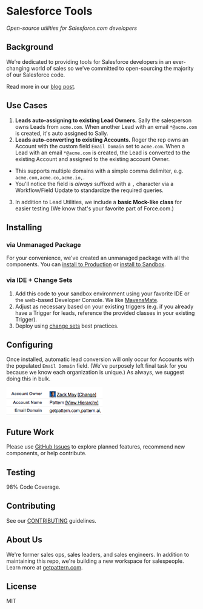 # Salesforce Tools
_Open-source utilities for Salesforce.com developers_

## Background
We’re dedicated to providing tools for Salesforce developers in an ever-changing world of sales so we’ve committed to open-sourcing the majority of our Salesforce code.

Read more in our [blog post](https://medium.com/@PatternEng/open-sourcing-our-salesforce-4651d3fceba5).

## Use Cases

1. **Leads auto-assigning to existing Lead Owners.** Sally the salesperson owns Leads from `acme.com`. When another Lead with an email `*@acme.com` is created, it's auto assigned to Sally.
2. **Leads auto-converting to existing Accounts.** Roger the rep owns an Account with the custom field `Email Domain` set to `acme.com`. When a Lead with an email `*@acme.com` is created, the Lead is converted to the existing Account and assigned to the existing account Owner.
  * This supports multiple domains with a simple comma delimiter, e.g. `acme.com,acme.co,acme.io,`.
  * You'll notice the field is _always_ suffixed with a `,` character via a Workflow/Field Update to standardize the required queries.
3. In addition to Lead Utilities, we include a **basic Mock-like class** for easier testing (We know that's your favorite part of Force.com.)

## Installing
### via Unmanaged Package
For your convenience, we've created an unmanaged package with all the components. You can [install to Production](https://goo.gl/rizxb3) or [install to Sandbox](https://goo.gl/PUogR2).

### via IDE + Change Sets
1. Add this code to your sandbox environment using your favorite IDE or the web-based Developer Console. We like [MavensMate](http://mavensmate.com/).
2. Adjust as necessary based on your existing triggers (e.g. if you already have a Trigger for leads, reference the provided classes in your existing Trigger).
3. Deploy using [change sets](https://developer.salesforce.com/trailhead/en/app_deployment/app_deployment_changesets) best practices.

## Configuring
Once installed, automatic lead conversion will only occur for Accounts with the populated `Email Domain` field. (We've purposely left final task for you because we know each organization is unique.) As always, we suggest doing this in bulk.

![Email Domain in action](https://github.com/patternhq/SalesforceTools/blob/gh-pages/SFDCEmailDomain.png "Email Domain in action")

## Future Work
Please use [GitHub Issues](https://github.com/patternhq/SalesforceTools/issues) to explore planned features, recommend new components, or help contribute.

## Testing
98% Code Coverage.

## Contributing
See our [CONTRIBUTING](https://github.com/patternhq/SalesforceTools/blob/master/CONTIRBUTING.md) guidelines.

## About Us
We're former sales ops, sales leaders, and sales engineers. In addition to maintaining this repo, we're building a new workspace for salespeople. Learn more at [getpattern.com](https://www.getpattern.com?utm_source=github&utm_medium=repo&utm_campaign=salesforcetools).

## License
MIT
